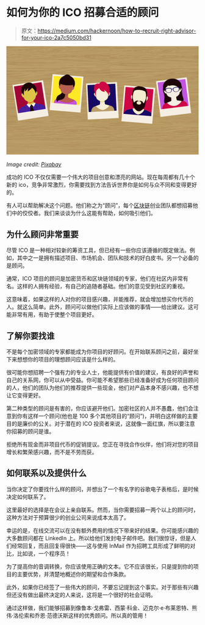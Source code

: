 # 如何为你的 ICO 招募合适的顾问

> 原文：<https://medium.com/hackernoon/how-to-recruit-right-advisor-for-your-ico-2a7c5050bd31>

![](img/6db1d081a0c74e91d625c6d8f28ed291.png)

*Image credit:* [*Pixabay*](https://pixabay.com/ru/%D0%B0%D0%B2%D0%B0%D1%82%D0%B0%D1%80-%D0%BA%D0%BB%D0%B8%D0%B5%D0%BD%D1%82%D0%BE%D0%B2-%D1%84%D0%BE%D1%82%D0%BE%D0%B3%D1%80%D0%B0%D1%84%D0%B8%D0%B8-3127928/)

成功的 ICO 不仅仅需要一个伟大的项目创意和漂亮的网站。现在每周都有几十个新的 ico，竞争非常激烈，你需要找到方法告诉世界你是如何与众不同和变得更好的。

有人可以帮助解决这个问题。他们称之为“顾问”，每个[区块链](https://hackernoon.com/tagged/blockchain)创业团队都想招募他们中的佼佼者。我们来谈谈为什么这能有帮助，如何吸引他们。

## **为什么顾问非常重要**

尽管 ICO 是一种相对较新的筹资工具，但已经有一些你应该遵循的既定做法。例如，其中之一是拥有描述项目、市场机会、团队和技术的好白皮书。另一个必备的是顾问。

通常，ICO 项目的顾问是加密货币和区块链领域的专家，他们在社区内非常有名。这样的人拥有经验，有自己的追随者基础。他们的意见受到社区的重视。

这意味着，如果这样的人对你的项目感兴趣，并能推荐，就会增加想买你代币的人。就这么简单。此外，顾问可以做他们实际上应该做的事情——给出建议。这可能非常有用，有助于使整个项目更好。

## **了解你要找谁**

不是每个加密领域的专家都能成为你项目的好顾问。在开始联系顾问之前，最好坐下来想想你的项目的理想顾问应该是什么样的。

很可能你想招聘一个强有力的专业人士，他能提供有价值的建议，有良好的声誉和自己的关系网，你可以从中受益。你可能不希望那些已经准备好成为任何项目顾问的人，他们的团队为他们的推荐提供一些现金，他们对产品本身不感兴趣，也不想让它变得更好。

第二种类型的顾问是有害的，你应该避开他们。加密社区的人并不愚蠢，他们会注意到你有这样一个顾问(他也是 100 多个其他项目的“顾问”)，并明白这样做的主要目的是廉价的公关。对于潜在的 ICO 投资者来说，这就像一面红旗，所以要注意你招募的顾问是谁。

拒绝所有现金而非项目代币的促销提议。您正在寻找合作伙伴，他们将对您的项目增长和繁荣感兴趣，而不是不劳而获。

## **如何联系以及提供什么**

当你决定了你要找什么样的顾问，并想出了一个有名字的谷歌电子表格后，是时候决定如何联系了。

这里最好的选择是在会议上亲自联系。然而，当你需要招募一两个以上的顾问时，这种方法对于预算很少的创业公司来说成本太高了。

幸运的是，在线交流可以在没有额外费用的情况下带来好的结果。你可能感兴趣的大多数顾问都在 LinkedIn 上。所以给他们发封电子邮件吧。我们很惊讶，但是人们经常回复，而且回复得很快——这与使用 InMail 作为招聘工具形成了鲜明的对比，比如说，一个程序员！

为了提高你的音调转换，你应该使用正确的文本。它不应该很长，只是提到你的项目的主要优势，并清楚地概述你的期望和合作条款。

此外，如果你已经签了一些伟大的顾问，不要忘记提到这个事实。对于那些有兴趣但还没有做出最终决定的人来说，这将是一个很好的社会证明。

通过这样做，我们能够招募到像鲁本·戈弗雷、西蒙·科金、迈克尔·e·布莱恩特、熊伟·洛伦索和乔恩·范德沃斯这样的优秀顾问。所以真的管用！